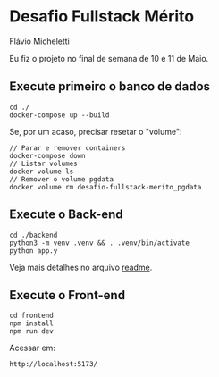 # Desafio Fullstack Mérito

Flávio Micheletti

Eu fiz o projeto no final de semana de 10 e 11 de Maio.


## Execute primeiro o banco de dados

    cd ./
    docker-compose up --build


Se, por um acaso, precisar resetar o "volume":

    // Parar e remover containers
    docker-compose down
    // Listar volumes
    docker volume ls
    // Remover o volume pgdata
    docker volume rm desafio-fullstack-merito_pgdata


## Execute o Back-end

    cd ./backend
    python3 -m venv .venv && . .venv/bin/activate
    python app.y

Veja mais detalhes no arquivo [readme](backend/readme.md).



## Execute o Front-end

    cd frontend
    npm install
    npm run dev
    
Acessar em:
    
    http://localhost:5173/


    